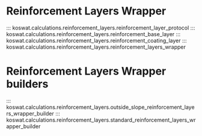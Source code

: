 # Reinforcement Layers Wrapper

::: koswat.calculations.reinforcement_layers.reinforcement_layer_protocol
::: koswat.calculations.reinforcement_layers.reinforcement_base_layer
::: koswat.calculations.reinforcement_layers.reinforcement_coating_layer
::: koswat.calculations.reinforcement_layers.reinforcement_layers_wrapper

# Reinforcement Layers Wrapper builders

::: koswat.calculations.reinforcement_layers.outside_slope_reinforcement_layers_wrapper_builder
::: koswat.calculations.reinforcement_layers.standard_reinforcement_layers_wrapper_builder
